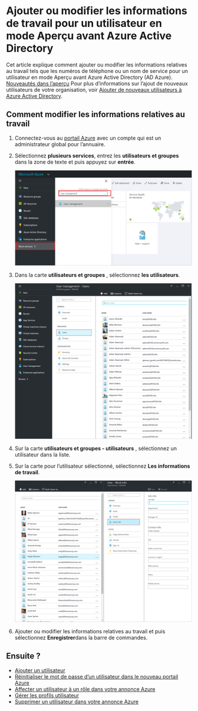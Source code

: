 <properties
    pageTitle="Ajouter ou modifier les informations de travail pour un utilisateur en mode Aperçu avant Azure Active Directory | Microsoft Azure"
    description="Explique comment ajouter des numéros de téléphone, les noms de service et autres informations de travail pour un utilisateur dans Azure Active Directory"
    services="active-directory"
    documentationCenter=""
    authors="curtand"
    manager="femila"
    editor=""/>

<tags
    ms.service="active-directory"
    ms.workload="identity"
    ms.tgt_pltfrm="na"
    ms.devlang="na"
    ms.topic="article"
    ms.date="09/12/2016"
    ms.author="curtand"/>

# <a name="add-or-change-work-information-for-a-user-in-azure-active-directory-preview"></a>Ajouter ou modifier les informations de travail pour un utilisateur en mode Aperçu avant Azure Active Directory

Cet article explique comment ajouter ou modifier les informations relatives au travail tels que les numéros de téléphone ou un nom de service pour un utilisateur en mode Aperçu avant Azure Active Directory (AD Azure). [Nouveautés dans l’aperçu](active-directory-preview-explainer.md) Pour plus d’informations sur l’ajout de nouveaux utilisateurs de votre organisation, voir [Ajouter de nouveaux utilisateurs à Azure Active Directory](active-directory-users-create-external-azure-portal.md).

## <a name="how-to-change-work-information"></a>Comment modifier les informations relatives au travail

1.  Connectez-vous au [portail Azure](https://portal.azure.com) avec un compte qui est un administrateur global pour l’annuaire.

2.  Sélectionnez **plusieurs services**, entrez les **utilisateurs et groupes** dans la zone de texte et puis appuyez sur **entrée**.

    ![Gestion des utilisateurs de l’ouverture](./media/active-directory-users-work-info-azure-portal/create-users-user-management.png)

3.  Dans la carte **utilisateurs et groupes** , sélectionnez **les utilisateurs**.

    ![Ouverture de la carte d’utilisateurs](./media/active-directory-users-work-info-azure-portal/create-users-open-users-blade.png)

4. Sur la carte **utilisateurs et groupes - utilisateurs** , sélectionnez un utilisateur dans la liste.

5. Sur la carte pour l’utilisateur sélectionné, sélectionnez **Les informations de travail**.

    ![Informations d’ouverture](./media/active-directory-users-work-info-azure-portal/active-directory-create-users-work-info.png)

6. Ajouter ou modifier les informations relatives au travail et puis sélectionnez **Enregistrer**dans la barre de commandes.

## <a name="whats-next"></a>Ensuite ?

- [Ajouter un utilisateur](active-directory-users-create-azure-portal.md)
- [Réinitialiser le mot de passe d’un utilisateur dans le nouveau portail Azure](active-directory-users-reset-password-azure-portal.md)
- [Affecter un utilisateur à un rôle dans votre annonce Azure](active-directory-users-assign-role-azure-portal.md)
- [Gérer les profils utilisateur](active-directory-users-profile-azure-portal.md)
- [Supprimer un utilisateur dans votre annonce Azure](active-directory-users-delete-user-azure-portal.md)
